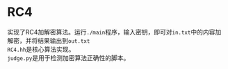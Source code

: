 # RC4
实现了RC4加解密算法。运行`./main`程序，输入密钥，即可对`in.txt`中的内容加解密，并将结果输出到`out.txt`  
`RC4.hh`是核心算法实现。  
`judge.py`是用于检测加密算法正确性的脚本。